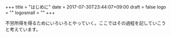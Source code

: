 +++
title = "はじめに"
date = 2017-07-30T23:44:07+09:00
draft = false
logo = ""
logosmall = ""
+++

不労所得を得るためにいろいろとやっていく。ここではその過程を記していこうと考えています。
